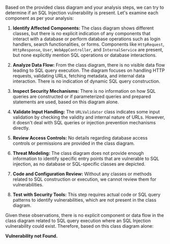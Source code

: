 Based on the provided class diagram and your analysis steps, we can try to determine if an SQL Injection vulnerability is present. Let's examine each component as per your analysis:

1. **Identify Affected Components:** The class diagram shows different classes, but there is no explicit indication of any components that interact with a database or perform database operations such as login handlers, search functionalities, or forms. Components like `HttpRequest`, `HttpResponse`, `User`, `WebAppController`, and `InternalService` are present, but none explicitly mention SQL operations or database interactions.

2. **Analyze Data Flow:** From the class diagram, there is no visible data flow leading to SQL query execution. The diagram focuses on handling HTTP requests, validating URLs, fetching metadata, and internal data interaction. There is no indication of dynamic SQL query construction.

3. **Inspect Security Mechanisms:** There is no information on how SQL queries are constructed or if parameterized queries and prepared statements are used, based on this diagram alone.

4. **Validate Input Handling:** The `URLValidator` class indicates some input validation by checking the validity and internal nature of URLs. However, it doesn't deal with SQL queries or injection prevention mechanisms directly.

5. **Review Access Controls:** No details regarding database access controls or permissions are provided in the class diagram.

6. **Threat Modeling:** The class diagram does not provide enough information to identify specific entry points that are vulnerable to SQL injection, as no database or SQL-specific classes are depicted.

7. **Code and Configuration Review:** Without any classes or methods related to SQL construction or execution, we cannot review them for vulnerabilities.

8. **Test with Security Tools:** This step requires actual code or SQL query patterns to identify vulnerabilities, which are not present in the class diagram.

Given these observations, there is no explicit component or data flow in the class diagram related to SQL query execution where an SQL Injection vulnerability could exist. Therefore, based on this class diagram alone:

**Vulnerability not Found.**
